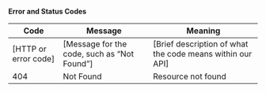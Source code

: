 **Error and Status Codes**	

| Code | Message | Meaning |
|----------------------|---------------------------------------------|-----------------------------------------------------------|
| [HTTP or error code] | [Message for the code, such as “Not Found”] | [Brief description of what the code means within our API] |
| 404 | Not Found | Resource not found |
